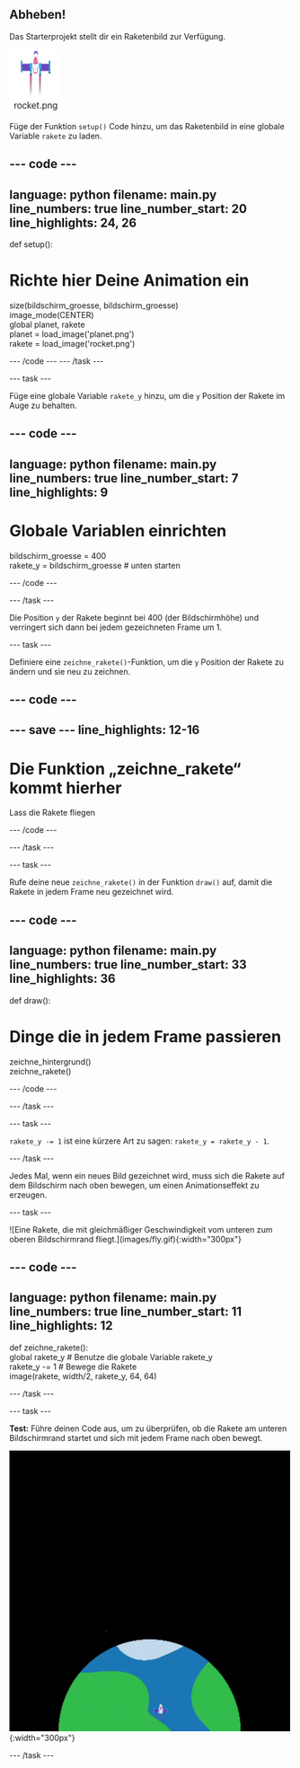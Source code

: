 ## Abheben!

Das Starterprojekt stellt dir ein Raketenbild zur Verfügung.

![Bild der Rakete in der Bildergalerie des Code-Editors.](images/rocket_image.png)

Füge der Funktion `setup()` Code hinzu, um das Raketenbild in eine globale Variable `rakete` zu laden.

<div class="c-project-code">

--- code ---
---
language: python filename: main.py line_numbers: true line_number_start: 20
line_highlights: 24, 26
---

def setup():   
# Richte hier Deine Animation ein   
size(bildschirm_groesse, bildschirm_groesse)   
image_mode(CENTER)   
global planet, rakete   
planet = load_image('planet.png')    
rakete = load_image('rocket.png')

--- /code --- --- /task ---

--- task ---

Füge eine globale Variable `rakete_y` hinzu, um die `y` Position der Rakete im Auge zu behalten.

--- code ---
---
language: python filename: main.py line_numbers: true line_number_start: 7
line_highlights: 9
---

# Globale Variablen einrichten
bildschirm_groesse = 400    
rakete_y = bildschirm_groesse # unten starten

--- /code ---

--- /task ---


Die Position `y` der Rakete beginnt bei 400 (der Bildschirmhöhe) und verringert sich dann bei jedem gezeichneten Frame um 1.


--- task ---

Definiere eine `zeichne_rakete()`-Funktion, um die `y` Position der Rakete zu ändern und sie neu zu zeichnen.

--- code ---
---
--- save ---
line_highlights: 12-16
---

# Die Funktion „zeichne_rakete“ kommt hierher
Lass die Rakete fliegen


--- /code ---

--- /task ---

--- task ---

Rufe deine neue `zeichne_rakete()` in der Funktion `draw()` auf, damit die Rakete in jedem Frame neu gezeichnet wird.

--- code ---
---
language: python filename: main.py line_numbers: true line_number_start: 33
line_highlights: 36
---

def draw():   
# Dinge die in jedem Frame passieren   
zeichne_hintergrund()   
zeichne_rakete()


--- /code ---

--- /task ---

--- task ---

`rakete_y -= 1` ist eine kürzere Art zu sagen: `rakete_y = rakete_y - 1`.


--- /task ---


Jedes Mal, wenn ein neues Bild gezeichnet wird, muss sich die Rakete auf dem Bildschirm nach oben bewegen, um einen Animationseffekt zu erzeugen.


--- task ---

!\[Eine Rakete, die mit gleichmäßiger Geschwindigkeit vom unteren zum oberen Bildschirmrand fliegt.\](images/fly.gif){:width="300px"}

--- code ---
---
language: python filename: main.py line_numbers: true line_number_start: 11
line_highlights: 12
---

def zeichne_rakete():   
global rakete_y  # Benutze die globale Variable rakete_y    
rakete_y -= 1  # Bewege die Rakete    
image(rakete, width/2, rakete_y, 64, 64)

--- /task ---


--- task ---

**Test:** Führe deinen Code aus, um zu überprüfen, ob die Rakete am unteren Bildschirmrand startet und sich mit jedem Frame nach oben bewegt.


![Animation der Rakete, die auf halber Höhe des Bildschirms fliegt.](images/fly.gif){:width="300px"}

--- /task ---